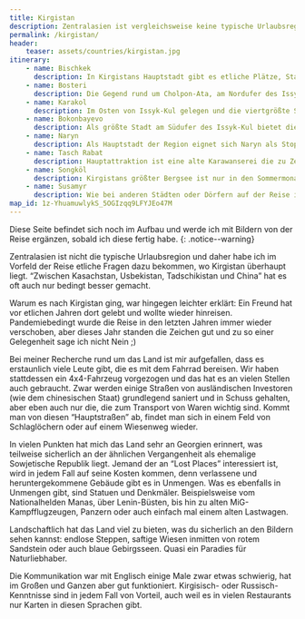 ```yaml
---
title: Kirgistan
description: Zentralasien ist vergleichsweise keine typische Urlaubsregion, weswegen ich im Vorfeld spärlich Informationen gefunden habe. Um das zu ändern, findest du meine Kirgistan-Route und Hinweise dazu hier.
permalink: /kirgistan/
header:
    teaser: assets/countries/kirgistan.jpg
itinerary:
    - name: Bischkek
      description: In Kirgistans Hauptstadt gibt es etliche Plätze, Statuen und Parks zu bestaunen, aber auch ein Besuch auf dem Osh-Bazaar darf nicht fehlen. Bischkek gehört temperaturmäßig zu den heißesten Städten im Land, wer jedoch etwas Abkühlung sucht, findet einige Berge in der Nähe.
    - name: Bosteri
      description: Die Gegend rund um Cholpon-Ata, am Nordufer des Issyk-Kul-Sees, ist auf Massentourismus ausgelegt. Hier reihen sich größere Hotels aneinander und am Strand wimmelt es von Verkaufsständen und Fahrgeschäften, Bananenboot inklusive.
    - name: Karakol
      description: Im Osten von Issyk-Kul gelegen und die viertgrößte Stadt des Landes der ideale Zwischenstopp rund um den See. Zudem bietet Karakol eine gute Ausgangsbasis für Wander- und Abenteuertouren in nahe gelegene Gebiete wie Altyn Arashan, Yeti Ögüz oder dem Ala-Kul-See.
    - name: Bokonbayevo
      description: Als größte Stadt am Südufer des Issyk-Kul bietet die Gegend um Bokonbayevo die meisten Übernachtungsmöglichkeiten, inklusive vieler Yurt-Camps, um den Reisetag rund um den See mit Sehenswürdigkeiten anstatt einer langen Autofahrt zu füllen.
    - name: Naryn
      description: Als Hauptstadt der Region eignet sich Naryn als Stopp zwischen Issyk-Kul und Tash-Rabat oder Songköl. In der Stadt oder Umgebung selbst gibt es ein paar Sehenswürdigkeiten, wie einen kleinen Nationalpark in denen man einige Zeit verbringen kann.
    - name: Tasch Rabat
      description: Hauptattraktion ist eine alte Karawanserei die zu Zeiten der Seidenstraße als Zwischenstopp genutzt wurde. Neben ein paar Wanderungen oder Pferdetouren gibt es wenig zu sehen, sodass es auch heutzutage noch eine Station für 1-2 Nächte ist.
    - name: Songköl
      description: Kirgistans größter Bergsee ist nur in den Sommermonaten erreichbar und bietet eine schier endlose Steppe gefüllt mit Pferden, Kühen und Schafen. Rings um den See stehen etliche Yurt-Camps in denen übernachtet werden kann.
    - name: Susamyr
      description: Wie bei anderen Städten oder Dörfern auf der Reise ist das besondere an Susamyr die Lage und wir haben dort nur gestoppt um die lange Fahrt von Songköl zurück nach Bischkek zu unterbrechen, wirklich etwas zu sehen gibt es dort nicht ;)
map_id: 1z-YhuamuwlykS_5OGIzqq9LFYJEo47M
---
```


Diese Seite befindet sich noch im Aufbau und werde ich mit Bildern von der Reise ergänzen, sobald ich diese fertig habe.
{: .notice--warning}

Zentralasien ist nicht die typische Urlaubsregion und daher habe ich im Vorfeld der Reise etliche Fragen dazu bekommen, wo Kirgistan überhaupt liegt. 
“Zwischen Kasachstan, Usbekistan, Tadschikistan und China” hat es oft auch nur bedingt besser gemacht.

Warum es nach Kirgistan ging, war hingegen leichter erklärt: Ein Freund hat vor etlichen Jahren dort gelebt und wollte wieder hinreisen. 
Pandemiebedingt wurde die Reise in den letzten Jahren immer wieder verschoben, 
aber dieses Jahr standen die Zeichen gut und zu so einer Gelegenheit sage ich nicht Nein ;)

Bei meiner Recherche rund um das Land ist mir aufgefallen, dass es erstaunlich viele Leute gibt, die es mit dem Fahrrad bereisen. 
Wir haben stattdessen ein 4x4-Fahrzeug vorgezogen und das hat es an vielen Stellen auch gebraucht. 
Zwar werden einige Straßen von ausländischen Investoren (wie dem chinesischen Staat) grundlegend saniert und in Schuss gehalten, 
aber eben auch nur die, die zum Transport von Waren wichtig sind. Kommt man von diesen “Hauptstraßen” ab, 
findet man sich in einem Feld von Schlaglöchern oder auf einem Wiesenweg wieder.

In vielen Punkten hat mich das Land sehr an Georgien erinnert, was teilweise sicherlich an der ähnlichen Vergangenheit als ehemalige Sowjetische Republik liegt. 
Jemand der an “Lost Places” interessiert ist, wird in jedem Fall auf seine Kosten kommen, denn verlassene und heruntergekommene Gebäude gibt es in Unmengen. 
Was es ebenfalls in Unmengen gibt, sind Statuen und Denkmäler. 
Beispielsweise vom Nationalhelden Manas, über Lenin-Büsten, bis hin zu alten MiG-Kampfflugzeugen, Panzern oder auch einfach mal einem alten Lastwagen.

Landschaftlich hat das Land viel zu bieten, was du sicherlich an den Bildern sehen kannst: 
endlose Steppen, saftige Wiesen inmitten von rotem Sandstein oder auch blaue Gebirgsseen. Quasi ein Paradies für Naturliebhaber.

Die Kommunikation war mit Englisch einige Male zwar etwas schwierig, hat im Großen und Ganzen aber gut funktioniert. 
Kirgisisch- oder Russisch-Kenntnisse sind in jedem Fall von Vorteil, auch weil es in vielen Restaurants nur Karten in diesen Sprachen gibt.
